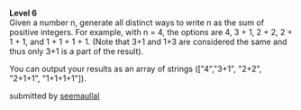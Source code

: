 **Level 6**  <br>
Given a number n, generate all distinct ways to write n as the sum of positive integers. For example, with n = 4, the options are 4, 3 + 1, 2 + 2, 2 + 1 + 1, and 1 + 1 + 1 + 1. (Note that 3+1 and 1+3 are considered the same and thus only 3+1 is a part of the result).

You can output your results as an array of strings (["4","3+1", "2+2", "2+1+1", "1+1+1+1"]).

submitted by [seemaullal](https://github.com/seemaullal)
